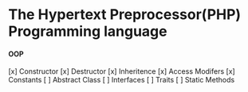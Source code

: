# The Hypertext Preprocessor(PHP) Programming language

#### OOP
[x] Constructor
[x] Destructor
[x] Inheritence
[x] Access Modifers
[x] Constants
[ ] Abstract Class
[ ] Interfaces
[ ] Traits
[ ] Static Methods